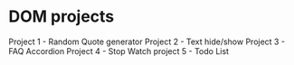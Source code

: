 # DOM projects


Project 1 - Random Quote generator
Project 2 - Text hide/show
Project 3 - FAQ Accordion
Project 4 - Stop Watch
project 5 - Todo List

